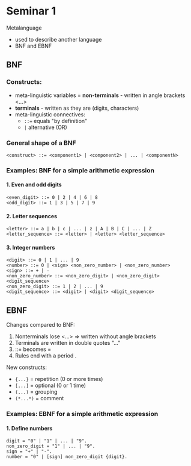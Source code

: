 # Seminar 1

Metalanguage
- used to describe another language
- BNF and EBNF

## BNF
### Constructs:
- meta-linguistic variables = **non-terminals** - written in angle brackets <...>
- **terminals** - written as they are (digits, characters)
- meta-linguistic connectives:
  - `::=` equals "by definition"
  - `|` alternative (OR)

### General shape of a BNF
`<construct> ::= <component1> | <component2> | ... | <componentN>`

### Examples: BNF for a simple arithmetic expression
#### 1. Even and odd digits
```
<even_digit> ::= 0 | 2 | 4 | 6 | 8
<odd_digit> ::= 1 | 3 | 5 | 7 | 9
```
#### 2. Letter sequences
```
<letter> ::= a | b | c | ... | z | A | B | C | ... | Z
<letter_sequence> ::= <letter> | <letter> <letter_sequence>
```

#### 3. Integer numbers
```
<digit> ::= 0 | 1 | ... | 9
<number> ::= 0 | <sign> <non_zero_number> | <non_zero_number>
<sign> ::= + | -
<non_zero_number> ::= <non_zero_digit> | <non_zero_digit> <digit_sequence>
<non_zero_digit> ::= 1 | 2 | ... | 9
<digit_sequence> ::= <digit> | <digit> <digit_sequence>
```

## EBNF
Changes compared to BNF:
1. Nonterminals lose <...> => written without angle brackets
2. Terminals are written in double quotes "..."
3. ::= becomes =
4. Rules end with a period .

New constructs:
- `{...}` = repetition (0 or more times)
- `[...]` = optional (0 or 1 time)
- `(...)` = grouping
- `(*...*)` = comment

### Examples: EBNF for a simple arithmetic expression
#### 1. Define numbers
```
digit = "0" | "1" | ... | "9".
non_zero_digit = "1" | ... | "9".
sign = "+" | "-".
number = "0" | [sign] non_zero_digit {digit}.
```